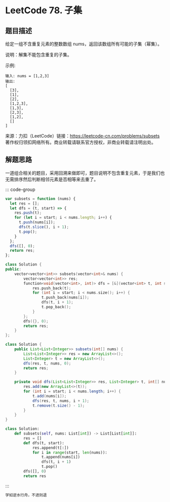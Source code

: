 # LeetCode 78. 子集

## 题目描述

给定一组不含重复元素的整数数组 nums，返回该数组所有可能的子集（幂集）。

说明：解集不能包含重复的子集。

示例:

```
输入: nums = [1,2,3]
输出:
[
  [3],
  [1],
  [2],
  [1,2,3],
  [1,3],
  [2,3],
  [1,2],
  []
]
```

来源：力扣（LeetCode）链接：https://leetcode-cn.com/problems/subsets 著作权归领扣网络所有。商业转载请联系官方授权，非商业转载请注明出处。

## 解题思路

一道组合相关的题目，采用回溯来做即可，题目说明不包含重复元素，于是我们也无需排序然后判断相邻元素是否相等来去重了。

::: code-group

```javascript
var subsets = function (nums) {
  let res = [];
  let dfs = (t, start) => {
    res.push(t);
    for (let i = start; i < nums.length; i++) {
      t.push(nums[i]);
      dfs(t.slice(), i + 1);
      t.pop();
    }
  };
  dfs([], 0);
  return res;
};
```

```cpp
class Solution {
public:
    vector<vector<int>> subsets(vector<int>& nums) {
        vector<vector<int>> res;
        function<void(vector<int>, int)> dfs = [&](vector<int> t, int start) {
            res.push_back(t);
            for (int i = start; i < nums.size(); i++) {
                t.push_back(nums[i]);
                dfs(t, i + 1);
                t.pop_back();
            }
        };
        dfs({}, 0);
        return res;
    }
};
```

```java
class Solution {
    public List<List<Integer>> subsets(int[] nums) {
        List<List<Integer>> res = new ArrayList<>();
        List<Integer> t = new ArrayList<>();
        dfs(res, t, nums, 0);
        return res;
    }

    private void dfs(List<List<Integer>> res, List<Integer> t, int[] nums, int start) {
        res.add(new ArrayList<>(t));
        for (int i = start; i < nums.length; i++) {
            t.add(nums[i]);
            dfs(res, t, nums, i + 1);
            t.remove(t.size() - 1);
        }
    }
}
```

```python
class Solution:
    def subsets(self, nums: List[int]) -> List[List[int]]:
        res = []
        def dfs(t, start):
            res.append(t[:])
            for i in range(start, len(nums)):
                t.append(nums[i])
                dfs(t, i + 1)
                t.pop()
        dfs([], 0)
        return res
```

:::

```javascript
学如逆水行舟，不进则退
```
